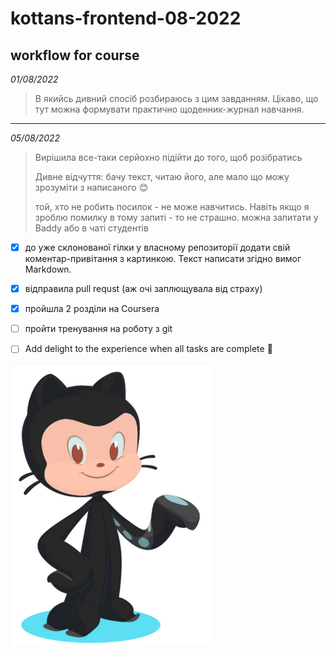 # kottans-frontend-08-2022

workflow for course
---------------------------
_01/08/2022_
> В якийсь дивний спосіб розбираюсь з цим завданням. Цікаво, що тут можна формувати практично щоденник-журнал навчання. 
---------------------------
_05/08/2022_
> Вирішила все-таки серйохно підійти до того, щоб розібратись
>
> Дивне відчуття: бачу текст, читаю його, але мало що можу зрозуміти з написаного :blush:
>
> той, хто не робить посилок - не може навчитись. Навіть якщо я зроблю помилку в тому запиті - то не страшно. можна запитати у Baddy або в чаті студентів

- [x] до уже склонованої гілки у власному репозиторії додати свій коментар-привітання з картинкою. Текст написати згідно вимог Mаrkdown. 
- [x] відправила pull requst (аж очі заплющувала від страху)
- [x] пройшла 2 розділи на Coursera
- [ ] пройти тренування на роботу з git 

- [ ] Add delight to the experience when all tasks are complete :tada:

![зображення котика](./img/image-rendered.png)
